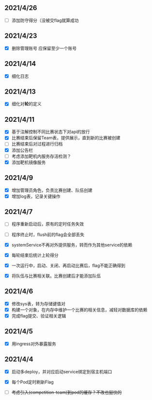 ## 2021/4/26

- [ ] 添加防守得分（没被交flag就算成功

## 2021/4/23

- [x] 删除管理账号 应保留至少一个账号

## 2021/4/14

- [x] 细化日志

## 2021/4/13

- [x] 细化对**轮**的定义

## 2021/4/11

- [x] 基于注解控制不同比赛状态下对api的放行
- [x] 比赛结束后保留Team表，提供展示，直到新的比赛被创建
- [ ] 比赛结束后对过程进行归档
- [x] 添加公告栏
- [ ] 考虑添加靶机内服务存活检测？
- [x] 添加靶机镜像服务

## 2021/4/9

- [x] 增加管理员角色，负责比赛创建、队伍创建
- [x] 增加log表，记录关键操作

## 2021/4/7

- [ ] 程序重新启动后，原有的定时任务失效
- [ ] 程序终止时，flush前的flag会全部丢失
- [x] systemService不再对外提供服务，转而作为其他service的依赖
- [x] 每轮结束后统计上轮得分
- [x] 一次运行中，启动、关闭、再启动比赛后，flag不能正确得到
- [x] 将队伍与比赛相关联。比赛创建后才能添加队伍


## 2021/4/6

- [x] 修改sys表，转为存储键值对
- [x] 构建一个对象，在内存中维护一个比赛的相关信息，减轻对数据库的依赖
- [x] 完成flag提交、验证相关逻辑

## 2021/4/5

- [x] 用ingress对外暴露服务

## 2021/4/4

- [x] 启动多deploy，并对应启动service绑定到宿主机端口
- [x] 每个Pod定时刷新Flag
- [ ] ~~考虑引入(competition-team)到pod的缓存？不改也挺快的~~

